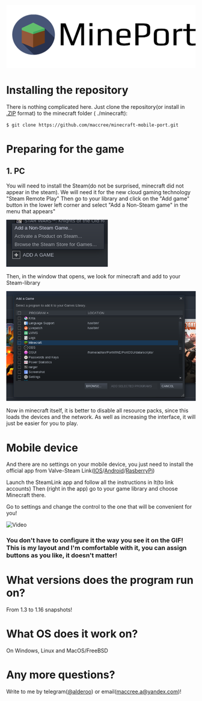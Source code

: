 ![Mineport Logo](imgs/logo.PNG)


# Installing the repository

There is nothing complicated here. Just clone the repository(or install in [.ZIP](https://yadi.sk/d/xeQxPvafjxau9Q) format) to the minecraft folder ( ./minecraft):
```bash
$ git clone https://github.com/maccree/minecraft-mobile-port.git
```

# Preparing for the game
## 1. PC

You will need to install the Steam(do not be surprised, minecraft did not appear in the steam). We will need it for the new cloud gaming technology "Steam Remote Play"
Then go to your library and click on the "Add game" button in the lower left corner and select "Add a Non-Steam game" in the menu that appears"


![Scrennshot-1](imgs/screenshot1.png)

Then, in the window that opens, we look for minecraft and add to your Steam-library

![Screenshot-2](imgs/screenshot2.png)


Now in minecraft itself, it is better to disable all resource packs, since this loads the devices and the network. As well as increasing the interface, it will just be easier for you to play.

# Mobile device

And there are no settings on your mobile device, you just need to install the official app from Valve-Steam Link([IOS](https://apps.apple.com/us/app/steam-link/id1246969117)/[Android](https://play.google.com/store/apps/details?id=com.valvesoftware.steamlink)/[RasberryPi](https://steamcommunity.com/app/353380/discussions/6/2806204039992195182/))

Launch the SteamLink app and follow all the instructions in It(to link accounts) Then (right in the app) go to your game library and choose Minecraft there.

Go to settings and change the control to the one that will be convenient for you!


![Video](imgs/video.gif)


### You don't have to configure it the way you see it on the GIF! This is my layout and I'm comfortable with it, you can assign buttons as you like, it doesn't matter!

# What versions does the program run on?

From 1.3 to 1.16 snapshots!

# What OS does it work on?

On Windows, Linux and MacOS/FreeBSD

# Any more questions?

Write to me by telegram([@alderoo](http://t.me/alderoo)) or email(maccree.a@yandex.com)!

